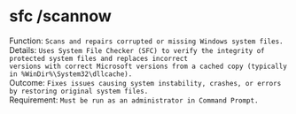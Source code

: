 # sfc /scannow  

Function: ```Scans and repairs corrupted or missing Windows system files.```
<br>
Details: ```Uses System File Checker (SFC) to verify the integrity of protected system files and replaces incorrect```<br>
          ```versions with correct Microsoft versions from a cached copy (typically in %WinDir%\System32\dllcache).```
<br>
Outcome: ```Fixes issues causing system instability, crashes, or errors by restoring original system files.```
<br>
Requirement: ```Must be run as an administrator in Command Prompt.```
<br>
